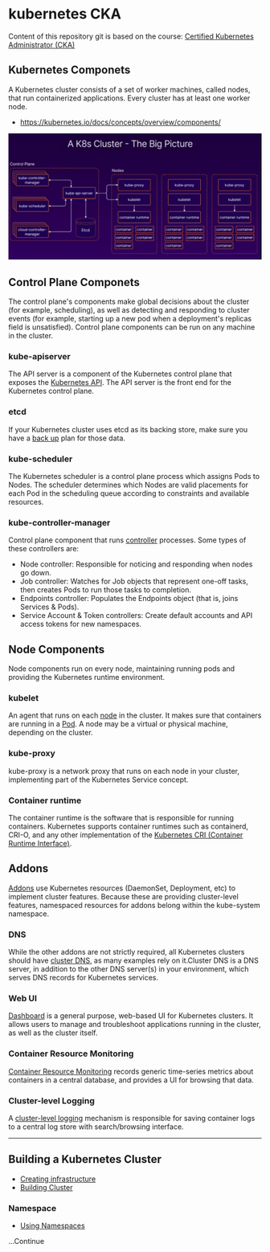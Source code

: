 # kubernetes CKA
Content of this repository git is based on the course: [Certified Kubernetes Administrator (CKA)](https://learn.acloud.guru/course/certified-kubernetes-administrator)

## Kubernetes Componets
A Kubernetes cluster consists of a set of worker machines, called nodes, that run containerized applications. Every cluster has at least one worker node.
- https://kubernetes.io/docs/concepts/overview/components/

![k8s-componets](./img/k8s-architecture.png)

## Control Plane Componets
The control plane's components make global decisions about the cluster (for example, scheduling), as well as detecting and responding to cluster events (for example, starting up a new pod when a deployment's replicas field is unsatisfied). Control plane components can be run on any machine in the cluster.

### kube-apiserver
The API server is a component of the Kubernetes control plane that exposes the [Kubernetes API](https://kubernetes.io/docs/reference/generated/kube-apiserver/). The API server is the front end for the Kubernetes control plane.

### etcd
If your Kubernetes cluster uses etcd as its backing store, make sure you have a [back up](https://kubernetes.io/docs/tasks/administer-cluster/configure-upgrade-etcd/#backing-up-an-etcd-cluster) plan for those data.

### kube-scheduler
The Kubernetes scheduler is a control plane process which assigns Pods to Nodes. The scheduler determines which Nodes are valid placements for each Pod in the scheduling queue according to constraints and available resources.

### kube-controller-manager
Control plane component that runs [controller](https://kubernetes.io/docs/concepts/architecture/controller/) processes.
Some types of these controllers are:

- Node controller: Responsible for noticing and responding when nodes go down.
- Job controller: Watches for Job objects that represent one-off tasks, then creates Pods to run those tasks to completion.
- Endpoints controller: Populates the Endpoints object (that is, joins Services & Pods).
- Service Account & Token controllers: Create default accounts and API access tokens for new namespaces.

## Node Components
Node components run on every node, maintaining running pods and providing the Kubernetes runtime environment.

### kubelet
An agent that runs on each [node](https://kubernetes.io/docs/concepts/architecture/nodes/) in the cluster. It makes sure that containers are running in a [Pod](https://kubernetes.io/docs/concepts/workloads/pods/). A node may be a virtual or physical machine, depending on the cluster.

### kube-proxy
kube-proxy is a network proxy that runs on each node in your cluster, implementing part of the Kubernetes Service concept.

### Container runtime
The container runtime is the software that is responsible for running containers.
Kubernetes supports container runtimes such as containerd, CRI-O, and any other implementation of the [Kubernetes CRI (Container Runtime Interface)](https://github.com/kubernetes/community/blob/master/contributors/devel/sig-node/container-runtime-interface.md).

## Addons
[Addons](https://kubernetes.io/docs/concepts/cluster-administration/addons/) use Kubernetes resources (DaemonSet, Deployment, etc) to implement cluster features. Because these are providing cluster-level features, namespaced resources for addons belong within the kube-system namespace.

### DNS
While the other addons are not strictly required, all Kubernetes clusters should have [cluster DNS](https://kubernetes.io/docs/concepts/services-networking/dns-pod-service/), as many examples rely on it.Cluster DNS is a DNS server, in addition to the other DNS server(s) in your environment, which serves DNS records for Kubernetes services.

### Web UI
[Dashboard](https://kubernetes.io/docs/tasks/access-application-cluster/web-ui-dashboard/) is a general purpose, web-based UI for Kubernetes clusters. It allows users to manage and troubleshoot applications running in the cluster, as well as the cluster itself.

### Container Resource Monitoring
[Container Resource Monitoring](https://kubernetes.io/docs/tasks/debug/debug-cluster/resource-usage-monitoring/) records generic time-series metrics about containers in a central database, and provides a UI for browsing that data.

### Cluster-level Logging
A [cluster-level logging](https://kubernetes.io/docs/concepts/cluster-administration/logging/) mechanism is responsible for saving container logs to a central log store with search/browsing interface.

---

## Building a Kubernetes Cluster
- [Creating infrastructure](./infrastructure-ec2)
- [Building Cluster](./understand-k8s/create-cluster.md)

### Namespace
- [Using Namespaces](./understand-k8s/namespace.md)

...Continue
